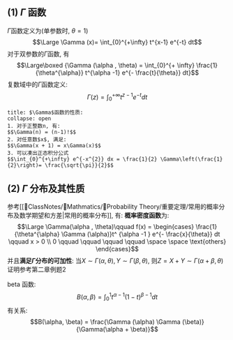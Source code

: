 ## (1) $\Gamma$ 函数 
$\Gamma$函数定义为(单参数时, $\theta =1$)
$$\Large \Gamma (x)= \int_{0}^{+\infty} t^{x-1} e^{-t} dt$$
对于双参数的$\Gamma$函数, 有
$$\Large\boxed {\Gamma (\alpha , \theta) = \int_{0}^{+ \infty} \frac{1}{\theta^{\alpha}} t^{\alpha -1} e^{- \frac{t}{\theta}} dt}$$
复数域中的$\Gamma$函数定义: 
$$\Gamma(z) = \int_{0}^{+\infty} t^{z-1} e^{-t} dt$$
`````ad-note
title: $\Gamma$函数的性质:
collapse: open
1. 对于正整数n, 有:
$$\Gamma(n) = (n-1)!$$
2. 对任意数$x$, 满足: 
$$\Gamma(x + 1) = x\Gamma(x)$$
3. 可以凑出正态积分公式
$$\int_{0}^{+\infty} e^{-x^{2}} dx = \frac{1}{2} \Gamma\left(\frac{1}{2}\right)= \frac{\sqrt{\pi}}{2}$$
`````
## (2) $\Gamma$ 分布及其性质 
参考[[📘ClassNotes/📐Mathmatics/🎣Probability Theory/重要定理/常用的概率分布及数学期望和方差|常用的概率分布]], 有: 
**概率密度函数**为: 
$$\Large \Gamma(\alpha , \theta)\qquad  f(x) = \begin{cases}
\frac{1}{\theta^{\alpha} \Gamma (\alpha)}t^ {\alpha -1 } e^{- \frac{x}{\theta}} dt \qquad  x > 0  \\
0 \qquad  \qquad  \qquad  \qquad \space \space \text{others}
\end{cases}$$
并且**满足$\Gamma$分布的可加性**: 当$X\sim \Gamma(\alpha, \theta), Y \sim \Gamma(\beta, \theta)$, 则$Z = X + Y \sim \Gamma(\alpha + \beta, \theta)$
证明参考第二章例题2

beta 函数: 
$$B(\alpha, \beta) = \int_{0}^{1} t^{\alpha-1} (1 -t)^{\beta-1} dt$$
有关系:
$$B(\alpha, \beta) = \frac{\Gamma (\alpha)  \Gamma (\beta)}{\Gamma(\alpha + \beta)}$$
